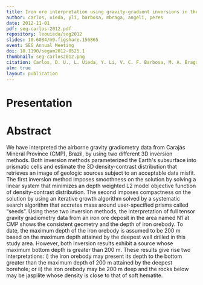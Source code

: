 ```yaml
---
title: Iron ore interpretation using gravity-gradient inversions in the Carajás, Brazil
author: carlos, uieda, yli, barbosa, mbraga, angeli, peres
date: 2012-11-01
pdf: seg-carlos-2012.pdf
repository: leouieda/seg2012
slides: 10.6084/m9.figshare.156865
event: SEG Annual Meeting
doi: 10.1190/segam2012-0525.1
thumbnail: seg-carlos2012.png
citation: Carlos, D. U., L. Uieda, Y. Li, V. C. F. Barbosa, M. A. Braga, G. Angeli, and G. Peres (2012), Iron ore interpretation using gravity-gradient inversions in the Carajás, Brazil, SEG Technical Program Expanded Abstracts, pp. 2008–2012, doi:10.1190/segam2012-0525.1
alm: true
layout: publication
---
```


# Presentation

<script async class="speakerdeck-embed"
data-id="b036bda0e0494ddfb2410953e5f25230" data-ratio="1.33333333333333"
src="//speakerdeck.com/assets/embed.js"></script>

# Abstract

We have interpreted the airborne gravity gradiometry data from Carajás Mineral
Province (CMP), Brazil, by using two different 3D inversion methods. Both
inversion methods parameterized the Earth's subsurface into prismatic cells and
estimate the 3D density-contrast distribution that retrieves an image of
geologic sources subject to an acceptable data misfit. The first inversion
method imposes smoothness on the solution by solving a linear system that
minimizes an depth weighted L2 model objective function of density-contrast
distribution. The second imposes compactness on the solution by using an
iterative growth algorithm solved by a systematic search algorithm that
accretes mass around user-specified prisms called “seeds”. Using these two
inversion methods, the interpretation of full tensor gravity gradiometry data
from an iron ore deposit in the area named N1 at CMP shows the consistent
geometry and the depth of iron orebody. To date, the maximum depth of the iron
orebody is assumed to be 200 m based on the maximum depth attained by the
deepest well drilled in this study area. However, both inversion results
exhibit a source whose maximum bottom depth is greater than 200 m. These
results give rise two interpretations: i) the iron orebody may present its
depth to the bottom greater than the maximum depth of 200 m attained by the
deepest borehole; or ii) the iron orebody may be 200 m deep and the rocks below
may be jaspilite whose density is close to that of soft hematite.
